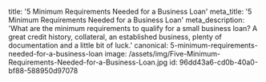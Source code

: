 title: '5 Minimum Requirements Needed for a Business Loan'
meta_title: '5 Minimum Requirements Needed for a Business Loan'
meta_description: 'What are the minimum requirements to qualify for a small business loan? A great credit history, collateral, an established business, plenty of documentation and a little bit of luck.'
canonical: 5-minimum-requirements-needed-for-a-business-loan
image: /assets/img/Five-Minimum-Requirements-Needed-for-a-Business-Loan.jpg
id: 96dd43a6-cd0b-40a0-bf88-588950d97078
